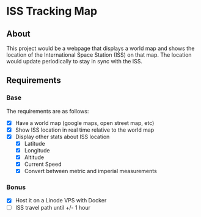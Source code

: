 # ISS Tracking Map

## About

This project would be a webpage that displays a world map and shows the location of the International Space Station (ISS) on that map. The location would update periodically to stay in sync with the ISS.

## Requirements

### Base

The requirements are as follows:

- [x] Have a world map (google maps, open street map, etc)
- [x] Show ISS location in real time relative to the world map
- [x] Display other stats about ISS location
  - [x] Latitude
  - [x] Longitude
  - [x] Altitude
  - [x] Current Speed
  - [x] Convert between metric and imperial measurements

### Bonus

- [x] Host it on a Linode VPS with Docker
- [ ] ISS travel path until +/- 1 hour
